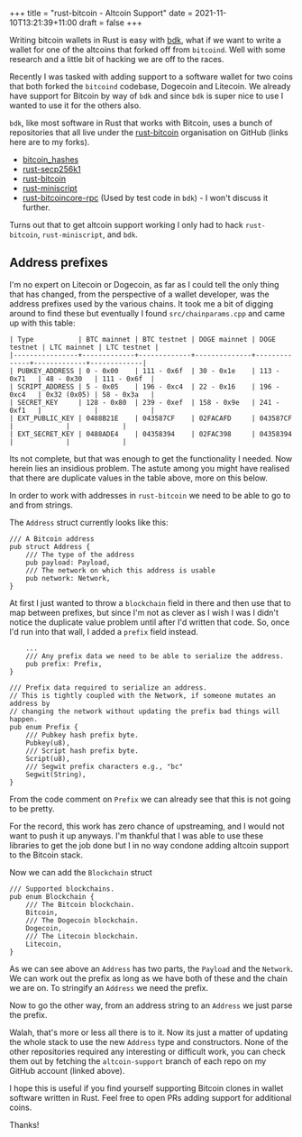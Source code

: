 +++
title = "rust-bitcoin - Altcoin Support"
date = 2021-11-10T13:21:39+11:00
draft = false
+++

Writing bitcoin wallets in Rust is easy with
[bdk](https://github.com/bitcoindevkit/bdk/), what if we want to write a wallet
for one of the altcoins that forked off from `bitcoind`. Well with some research
and a little bit of hacking we are off to the races.

<!--more-->

Recently I was tasked with adding support to a software wallet for two coins
that both forked the `bitcoind` codebase, Dogecoin and Litecoin. We already have
support for Bitcoin by way of `bdk` and since `bdk` is super nice to use I
wanted to use it for the others also.

`bdk`, like most software in Rust that works with Bitcoin, uses a bunch of
repositories that all live under the
[rust-bitcoin](https://github.com/rust-bitcoin) organisation on GitHub (links
here are to my forks). 

- [bitcoin_hashes](https://github.com/tcharding/bitcoin_hashes)
- [rust-secp256k1](https://github.com/tcharding/rust-secp256k1)
- [rust-bitcoin](https://github.com/tcharding/rust-bitcoin)
- [rust-miniscript](https://github.com/tcharding/rust-miniscript)
- [rust-bitcoincore-rpc](https://github.com/tcharding/rust-bitcoincore-rpc)
  (Used by test code in `bdk`) - I won't discuss it further.

Turns out that to get altcoin support working I only had to hack `rust-bitcoin`,
`rust-miniscript`, and `bdk`.

## Address prefixes

I'm no expert on Litecoin or Dogecoin, as far as I could tell the only thing
that has changed, from the perspective of a wallet developer, was the address
prefixes used by the various chains. It took me a bit of digging around to find
these but eventually I found `src/chainparams.cpp` and came up with this table:

```
| Type           | BTC mainnet | BTC testnet | DOGE mainnet | DOGE testnet | LTC mainnet | LTC testnet |
|----------------+-------------+-------------+--------------+--------------+-------------+-------------|
| PUBKEY_ADDRESS | 0 - 0x00    | 111 - 0x6f  | 30 - 0x1e    | 113 - 0x71   | 48 - 0x30   | 111 - 0x6f  |
| SCRIPT_ADDRESS | 5 - 0x05    | 196 - 0xc4  | 22 - 0x16    | 196 - 0xc4   | 0x32 (0x05) | 58 - 0x3a   |
| SECRET_KEY     | 128 - 0x80  | 239 - 0xef  | 158 - 0x9e   | 241 - 0xf1   |             |             |
| EXT_PUBLIC_KEY | 0488B21E    | 043587CF    | 02FACAFD     | 043587CF     |             |             |
| EXT_SECRET_KEY | 0488ADE4    | 04358394    | 02FAC398     | 04358394     |             |             |

```

Its not complete, but that was enough to get the functionality I needed. Now
herein lies an insidious problem. The astute among you might have realised that
there are duplicate values in the table above, more on this below.

In order to work with addresses in `rust-bitcoin` we need to be able to go to
and from strings.

The `Address` struct currently looks like this:

```
/// A Bitcoin address
pub struct Address {
    /// The type of the address
    pub payload: Payload,
    /// The network on which this address is usable
    pub network: Network,
}
```

At first I just wanted to throw a `blockchain` field in there and then use that
to map between prefixes, but since I'm not as clever as I wish I was I didn't
notice the duplicate value problem until after I'd written that code. So, once
I'd run into that wall, I added a `prefix` field instead.

```
    ...
    /// Any prefix data we need to be able to serialize the address.
    pub prefix: Prefix,
}

/// Prefix data required to serialize an address.
// This is tightly coupled with the Network, if someone mutates an address by
// changing the network without updating the prefix bad things will happen.
pub enum Prefix {
    /// Pubkey hash prefix byte.
    Pubkey(u8),
    /// Script hash prefix byte.
    Script(u8),
    /// Segwit prefix characters e.g., "bc"
    Segwit(String),
}
```

From the code comment on `Prefix` we can already see that this is not going to
be pretty. 

For the record, this work has zero chance of upstreaming, and I would not want
to push it up anyways. I'm thankful that I was able to use these libraries to
get the job done but I in no way condone adding altcoin support to the Bitcoin
stack.

Now we can add the `Blockchain` struct
```
/// Supported blockchains.
pub enum Blockchain {
    /// The Bitcoin blockchain.
    Bitcoin,
    /// The Dogecoin blockchain.
    Dogecoin,
    /// The Litecoin blockchain.
    Litecoin,
}
```

As we can see above an `Address` has two parts, the `Payload` and the `Network`.
We can work out the prefix as long as we have both of these and the chain we are
on. To stringify an `Address` we need the prefix.

Now to go the other way, from an address string to an `Address` we just parse
the prefix.

Walah, that's more or less all there is to it. Now its just a matter of updating
the whole stack to use the new `Address` type and constructors. None of the
other repositories required any interesting or difficult work, you can check
them out by fetching the `altcoin-support` branch of each repo on my GitHub
account (linked above).

I hope this is useful if you find yourself supporting Bitcoin clones in wallet
software written in Rust. Feel free to open PRs adding support for additional
coins.

Thanks!
